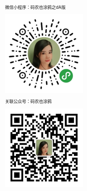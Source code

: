 微信小程序：码农也涂鸦之dA版

![image](https://github.com/ilovepumpkin/myimages/blob/master/mydeviantart/gh_638e20b8b0cf_258.jpg)

关联公众号：码农也涂鸦

![image](https://github.com/ilovepumpkin/myimages/blob/master/mydeviantart/qrcode_for_gh_1e26528fc01c_258.jpg)

